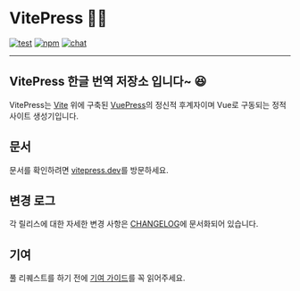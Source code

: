 # VitePress 📝💨

[![test](https://github.com/vuejs/vitepress/workflows/Test/badge.svg)](https://github.com/vuejs/vitepress/actions)
[![npm](https://img.shields.io/npm/v/vitepress)](https://www.npmjs.com/package/vitepress)
[![chat](https://img.shields.io/badge/chat-discord-blue?logo=discord)](https://chat.vuejs.org)

---

## VitePress 한글 번역 저장소 입니다~ 😆

VitePress는 [Vite](https://vuepress.vuejs.org) 위에 구축된 [VuePress](https://github.com/vitejs/vite)의 정신적 후계자이며 Vue로 구동되는 정적 사이트 생성기입니다.

## 문서

문서를 확인하려면 [vitepress.dev](https://vitepress.dev)를 방문하세요.

## 변경 로그

각 릴리스에 대한 자세한 변경 사항은 [CHANGELOG](https://github.com/vuejs/vitepress/blob/main/CHANGELOG.md)에 문서화되어 있습니다.

## 기여

풀 리퀘스트를 하기 전에 [기여 가이드](https://github.com/vuejs/vitepress/blob/main/.github/contributing.md)를 꼭 읽어주세요.
